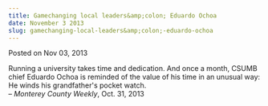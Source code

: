 ```yaml
---
title: Gamechanging local leaders&amp;colon; Eduardo Ochoa
date: November 3 2013
slug: gamechanging-local-leaders&amp;colon;-eduardo-ochoa
---
```


 
<span class="date">Posted on Nov 03, 2013 </span>

<p>Running a university takes time and dedication. And once a
month, CSUMB chief Eduardo Ochoa is reminded of the value of his
time in an unusual way: He winds his grandfather&apos;s pocket
watch.<br>
&#x2013; <em>Monterey County Weekly</em>, Oct. 31, 2013</br></p>
 
